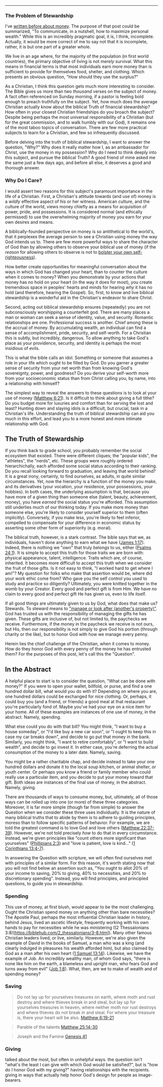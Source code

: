 ---

### The Problem of Stewardship
I've [written before about money](https://thisgoodendeavor.com/fundamental-money). The purpose of that post could be summarized, "To communicate, in a nutshell, how to maximize personal wealth." While this is an incredibly pragmatic goal, it is, I think, incomplete. Actually, it would be more correct of me to say not that it is incomplete, rather, it is but one part of a greater whole. 

We live in an age where, for the majority of the population (in first world countries), the primary objective of living is not _merely_ survival. What this means in financial terms is that most individuals earn more money than is sufficient to provide for themselves food, shelter, and clothing. Which presents an obvious question, "How should they use the surplus?"

As a Christian, I think this question gets much more interesting to consider. The Bible gives us more than two _thousand_ verses on the subject of money. A fact often referenced on Sunday morning, if a pastor is feeling bold enough to preach truthfully on the subject. Yet, how much does the average Christian actually know about the biblical Truth of financial stewardship? How often in your closest Christian friendships do you broach the subject? Despite being perhaps the most universal responsibility of a Christian (but for the great commission, and to walk humbly with our God), it remains one of the most taboo topics of conversation. There are few more practical subjects to learn for a Christian, and few so infrequently discussed.

Before delving into the truth of biblical stewardship, I want to answer the question, "Why?" Why does it really matter how I, as an ambassador for Christ, use the money in my possession? Why do I need to think deeply into this subject, and pursue the biblical Truth? A good friend of mine asked me the same just a few days ago, and before all else, it deserves a good and thorough answer.

### Why Do I Care?
I would assert two reasons for this subject's paramount importance in the life of a Christian. First, a Christian's attitude towards (and use of) money is a _wildly_ effective aspect of his or her witness. American culture, and the culture of the world, views money chiefly as a means for acquisition of power, pride, and possessions. It is considered normal (and ethically permissed) to use the overwhelming majority of money you earn for your own desires and means. 

A biblically-founded perspective on money is so antithetical to the world's, that it perplexes the average person to see a Christian using money the way God intends us to. There are few more powerful ways to share the character of God than by allowing others to observe your biblical use of money (if the _reason_ for allowing others to observe is not to [bolster your own self-righteousness](https://biblehub.com/matthew/6-3.htm)). 

How better create opportunities for meaningful conversation about the ways in which God has changed your heart, than to counter the culture when it comes to money? When you demonstrate by your actions that money has no hold on your heart (in the way it does for most), you create tremendous space in peoples' hearts and minds for hearing _why_ it has no hold (and therefore, hearing the Gospel). So, first, to know and live biblical stewardship is a wonderful aid in the Christian's endeavor to share Christ. 

Second, acting out biblical stewardship ensures (repeatedly) you are not subconsciously worshipping a counterfeit god. There are many places a man or woman can seek a sense of identity, value, and security. Romantic relationships are one. Professional success is another. Chief among these is the accrual of money. By accumulating wealth, an individual can find a sense of accomplishment, pride, security, and self-worth. For a Christian this is subtly, but incredibly, dangerous. To allow anything to take God's place as your providence, security, and identity is perhaps the most insidious of evils. 

This is what the bible calls an idol. Something or someone that assumes a role in your life which ought to be filled by God. Do you garner a greater sense of security from your net worth than from knowing God's sovereignty, power, and goodness? Do you derive your self-worth more from your socioeconomic status than from Christ calling you, by name, into a relationship with himself? 

The simplest way to reveal the answers to these questions is to look at your use of money ([Matthew 6:21](https://biblehub.com/james/1-17.htm)). Is it difficult to think about giving a full tithe? Do you budget more for luxuries and comfort than for serving the lost and least? Hunting down and slaying idols is a difficult, but crucial, task in a Christian's life. Understanding the truth of biblical stewardship can aid you much in this effort, and lead you to a more honest and more intimate relationship with God. 

## The Truth of Stewardship
If you think back to grade school, you probably remember the social ecosystem that existed. There were different cliques; the "popular kids", the "athletes", the "nerds", etc. These groups were roughly ordered hierarchichally, each afforded some social status according to their ranking. Do you recall looking forward to graduation, and leaving that world behind? It is a great irony, certainly, to find ourselves, as adults, in quite similar circumstances. Yet, now the hierarchy is a function of the money you make, and its derivatives (your vocation, your residence, your possessions, your hobbies). In both cases, the underlying assumption is that, because you have more of a given thing than someone else (talent, beauty, achievement, money), you have _earned_ the social status you're afforded. This assumption still underlies much of our thinking today. If you make more money than someone else, you're likely to consider yourself superior to them (often implicitly). Conversely, if you make less, you're likely to feel inferior, compelled to compensate for your difference in economic status by asserting some other form of superiority (e.g. moral). 

The biblical truth, however, is a stark contrast. The bible says that we, as individuals, haven't done anything to earn what we have ([James 1:17](https://biblehub.com/james/1-17.htm)). Indeed, there is nothing we "own" that truly belongs to us, either ([Psalms 24:1](https://biblehub.com/psalms/24-1.htm)). It is simple to accept this truth for those traits we are born with: physical appearance, talent, intelligence. Traits which are, of course, inherited. It becomes more difficult to accept this truth when we consider the fruit of those gifts. Is it not easy to think, "I worked hard to get where I am!"? My question for folks who make that assertion would be, where did your work ethic come from? Who gave you the self control you used to study and practice so diligently? Ultimately, you were knitted together in the womb by your Creator. Every good and perfect gift is from Him. We have no claim to every good and perfect gift He has given us, even to life itself.

If all good things are ultimately given to us by God, what does that make us? Stewards. To steward means to ["manage or look after (another's property)"](https://www.google.com/search?q=steward). God has trusted us with the responsibility of managing the gifts he has given. These gifts are inclusive of, but not limited to, the paychecks we receive. Furthermore, if the money in the paycheck we receive is not ours, but His, then our responsibility is not simply to give God his portion (through charity or the like), but to honor God with how we manage every penny. 

Herein lies the chief challenge of the Christian, when it comes to money. How do they honor God with every penny of the money he has entrusted them? For the purposes of this post, let's call this the "Question".



## In the Abstract
A helpful place to start is to consider the question, "What can be done with money?" If you were to open your wallet, billfold, or purse, and find a one hundred dollar bill, what would you do with it? Depending on where you are, one hundred dollars could be exchanged for nice clothing. Or, perhaps, it could buy you (and a friend, or friends) a good meal at that restaurant you're particularly fond of. Maybe you've had your eye on a nice item for your home. All of these examples are instances of one use of money, in the abstract. Namely, spending. 

What else could you do with that bill? You might think, "I want to buy a house someday", or "I'd like buy a new car soon", or "I ought to keep this in case my car breaks down", and decide to go put that money in the bank. Similarly, you might think, "I want to retire comfortably", or "I want to build wealth", and decide to go invest it. In either case, you're deferring the actual consumption of the money to a later date. Namely, saving. 

You might be a rather charitable chap, and decide instead to take your one hundred dollars and donate it to the local soup kitchen, or animal shelter, or youth center. Or perhaps you know a friend or family member who could really use a particular item, and you decide to put your money toward that gift. Both ideas are instances of the final use of money, in the abstract. Namely, giving.

There are thousands of ways to consume money, but, ultimately, all of those ways can be rolled up into one (or more) of these three categories. Moreover, it is far more simple (though far from simple) to answer the Question when we consider these three uses individually. It is the nature of many biblical truths that to abide by them is to adhere to guiding principles, moreso than to follow specific patterns of behavior. For example, we are told the greatest command is to love God and love others ([Matthew 22:37-39](https://biblehub.com/esv/matthew/22.htm)). However, we're not told precisely _how_ to do that in every circumstance. Instead, we're given principles like "count others more significant than yourselves" ([Phillipians 2:3](https://biblehub.com/philippians/2-3.htm)) and "love is patient, love is kind..." ([1 Corinthians 13:4-7](https://biblehub.com/esv/1_corinthians/13.htm)). 

In answering the Question with scripture, we will often find ourselves met with principles of a similar form. For this reason, it's worth stating now that you will not find below an assertion such as, "You ought to allot 20% of your income to saving, 20% to giving, 40% to necessities, and 20% to discretionary spending". Instead, you will find principles, and principled questions, to guide you in stewardship. 

### Spending
This use of money, at first blush, would appear to be the most challenging. Ought the Christian spend money on anything other than bare necessities? The Apostle Paul, perhaps the most influential Christian leader in history, behind Jesus, lived an ascetic lifestyle, frequently working with his own hands to pay for necessities while he was ministering ((2 Thessalonians 3:8)[https://biblehub.com/2_thessalonians/3-8.htm]). Many other famous Christian leaders lived, or live, similarly. However, we're also given the example of David in the books of Samuel, a man who was a king (and clearly indulged in pleasures his wealth afforded him), but also claimed by God as a man after his own heart ([1 Samuel 13:14](https://biblehub.com/1_samuel/13-14.htm)). Likewise, we have the example of Job. An incredibly wealthy man, of whom God says, "there is none like him on the earth, a blameless and upright man, who fears God and turns away from evil" ([Job 1:8](https://biblehub.com/job/1-8.htm)). What, then, are we to make of wealth and of spending money?

### Saving
> Do not lay up for yourselves treasures on earth, where moth and rust destroy and where thieves break in and steal, but lay up for yourselves treasures in heaven, where neither moth nor rust destroys and where thieves do not break in and steal. For where your treasure is, there your heart will be also. [Matthew 6:19-21](https://biblehub.com/esv/matthew/6.htm)

> Parable of the talents [Matthew 25:14-30](https://biblehub.com/esv/matthew/25.htm)

> Joseph and the Famine [Genesis 41](https://biblehub.com/esv/genesis/41.htm)

### Giving
talked about the most, but often in unhelpful ways. the question isn't "what's the least I can give with which God would be satisfied?", but is "how do I honor God with my giving?" having relationships with the recipients. giving in ways that actually help honor God's design for people as image-bearers. 
